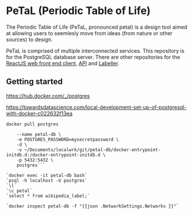 # PeTaL (Periodic Table of Life)

The Periodic Table of Life (PeTaL, pronounced petal) is a design tool aimed at allowing users to seemlesly move from ideas (from nature or other sources) to design.

PeTaL is comprised of multiple interconnected services. This repository is for the PostgreSQL database server. There are other repositories for the [ReactJS web front end client](https://github.com/nasa/PeTaL), [API](https://github.com/nasa/petal-api) and [Labeller](https://github.com/nasa/petal-labeller).

## Getting started

https://hub.docker.com/_/postgres

https://towardsdatascience.com/local-development-set-up-of-postgresql-with-docker-c022632f13ea

`docker pull postgres`
```docker run -d \
    --name petal-db \
    -e POSTGRES_PASSWORD=mysecretpassword \
    -d \
    -v ~/Documents/localwrk/git/petal-db/docker-entrypoint-initdb.d:/docker-entrypoint-initdb.d \
    -p 5432:5432 \
    postgres```

`docker exec -it petal-db bash`
`psql -h localhost -U postgres`
`\l`
`\c petal`
`select * from wikipedia_label;`

`docker inspect petal-db -f "{{json .NetworkSettings.Networks }}"`